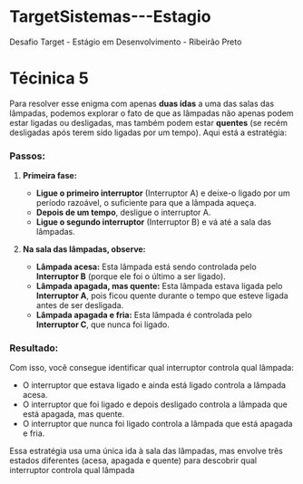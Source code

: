 # TargetSistemas---Estagio
 Desafio Target - Estágio em Desenvolvimento - Ribeirão Preto

# Técinica 5

Para resolver esse enigma com apenas **duas idas** a uma das salas das lâmpadas, podemos explorar o fato de que as lâmpadas não apenas podem estar ligadas ou desligadas, mas também podem estar **quentes** (se recém desligadas após terem sido ligadas por um tempo). Aqui está a estratégia:

### Passos:

1. **Primeira fase:**
   - **Ligue o primeiro interruptor** (Interruptor A) e deixe-o ligado por um período razoável, o suficiente para que a lâmpada aqueça.
   - **Depois de um tempo**, desligue o interruptor A.
   - **Ligue o segundo interruptor** (Interruptor B) e vá até a sala das lâmpadas.

2. **Na sala das lâmpadas, observe:**
   - **Lâmpada acesa:** Esta lâmpada está sendo controlada pelo **Interruptor B** (porque ele foi o último a ser ligado).
   - **Lâmpada apagada, mas quente:** Esta lâmpada estava ligada pelo **Interruptor A**, pois ficou quente durante o tempo que esteve ligada antes de ser desligada.
   - **Lâmpada apagada e fria:** Esta lâmpada é controlada pelo **Interruptor C**, que nunca foi ligado.

### Resultado:
Com isso, você consegue identificar qual interruptor controla qual lâmpada:
- O interruptor que estava ligado e ainda está ligado controla a lâmpada acesa.
- O interruptor que foi ligado e depois desligado controla a lâmpada que está apagada, mas quente.
- O interruptor que nunca foi ligado controla a lâmpada que está apagada e fria.

Essa estratégia usa uma única ida à sala das lâmpadas, mas envolve três estados diferentes (acesa, apagada e quente) para descobrir qual interruptor controla qual lâmpada
